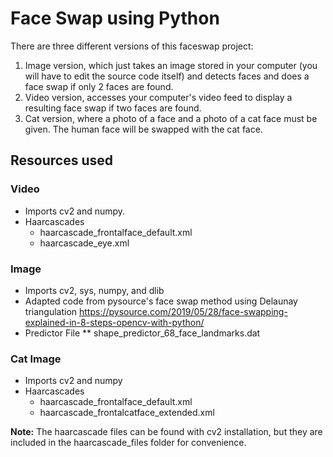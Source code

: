 # Face Swap using Python

There are three different versions of this faceswap project:
1. Image version, which just takes an image stored in your computer (you will have to edit the source code itself) and detects faces and does a face swap if only 2 faces are found.
2. Video version, accesses your computer's video feed to display a resulting face swap if two faces are found.
3. Cat version, where a photo of a face and a photo of a cat face must be given. The human face will be swapped with the cat face.

## Resources used
### Video
* Imports cv2 and numpy.
* Haarcascades
    * haarcascade_frontalface_default.xml
    * haarcascade_eye.xml

### Image
* Imports cv2, sys, numpy, and dlib
* Adapted code from pysource's face swap method using Delaunay triangulation https://pysource.com/2019/05/28/face-swapping-explained-in-8-steps-opencv-with-python/
* Predictor File
    ** shape_predictor_68_face_landmarks.dat

### Cat Image
* Imports cv2 and numpy
* Haarcascades
    * haarcascade_frontalface_default.xml
    * haarcascade_frontalcatface_extended.xml

**Note:** The haarcascade files can be found with cv2 installation, but they are included in the haarcascade_files folder for convenience. 